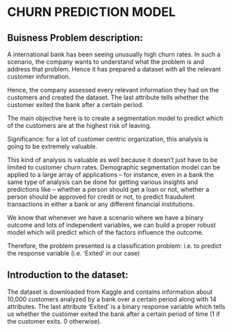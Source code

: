 # CHURN PREDICTION MODEL







## Buisness Problem description:
A international bank has been seeing unusually high churn rates. In such a scenario, the company wants to understand what the problem is and address that problem. Hence it has prepared a dataset with all the relevant customer information.

Hence, the company assessed every relevant information they had on the customers and created the dataset. 
The last attribute tells whether the customer exited the bank after a certain period.

The main objective here is to create a segmentation model to predict which of the customers are at the highest risk of leaving.

Significance: for a lot of customer centric organization, this analysis is going to be extremely valuable.

This kind of analysis is valuable as well because it doesn’t just have to be limited to customer churn rates. Demographic segmentation model can be applied to a large array of applications – for instance, even in a bank the same type of analysis can be done for getting various insights and predictions like – whether a person should get a loan or not, whether a person should be approved for credit or not, to predict fraudulent transactions in either a bank or any different financial institutions.

We know that whenever we have a scenario where we have a binary outcome and lots of independent variables, we can build a proper robust model which will predict which of the factors influence the outcome.

Therefore, the problem presented is a classification problem: i.e. to predict the response variable (i.e. ‘Exited’ in our case)


## Introduction to the dataset: 
The dataset is downloaded from Kaggle and contains information about 10,000 customers analyzed by a bank over a certain period along with 14 attributes. The last attribute ‘Exited’ is a binary response variable which tells us whether the customer exited the bank after a certain period of time (1 if the customer exits. 0 otherwise).
